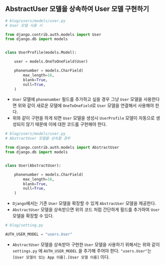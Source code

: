 ## AbstractUser 모델을 상속하여 User 모델 구현하기

```python
# blog/users/models/user.py
# User 모델 사용 시

from django.contrib.auth.models import User
from django.db import models


class UserProfile(models.Model):

    user = models.OneToOneField(User)

    phonenumber = models.CharField(
        max_length=16,
        blank=True,
        null=True,
    )
```
- `User` 모델에 `phonenumber` 필드를 추가하고 싶을 경우 그냥 `User` 모델을 사용한다면 위와 같이 새로운 모델에 `OneToOneField`로 `User` 모델을 연결해서 사용해야 한다.
- 위와 같이 구현을 하게 되면 `User` 모델을 생성시 `UserProfile` 모델이 자동으로 생성되지 않기 때문에 이에 대한 코드를 구현해야 한다.

```python
# blog/users/models/user.py
# AbstractUser 모델을 상속할 경우

from django.contrib.auth.models import AbstractUser
from django.db import models


class User(AbstractUser):

    phonenumber = models.CharField(
        max_length=16,
        blank=True,
        null=True,
    )
```
- `Django`에서는 기존 `User` 모델을 확장할 수 있게 `AbstracUser` 모델을 제공한다.
- `AbstractUser` 모델을 상속받으면 위의 코드 처럼 간단하게 필드를 추가하여 `User` 모델을 확장할 수 있다.

```python
# blog/setting.py

AUTH_USER_MODEL = "users.User"
```
- `AbstractUser` 모델을 상속받아 구현한 `User` 모델을 사용하기 위해서는 위와 같이 `settings.py` 에 `AUTH_USER_MODEL` 을 추가해 주어야 한다. `"users.User"`는 `[User 모델이 있는 App 이름].[User 모델 이름]` 이다.
